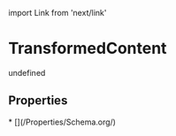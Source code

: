 import Link from 'next/link'
# TransformedContent

undefined

## Properties

<Grid>
* [](/Properties/Schema.org/)

</Grid>

